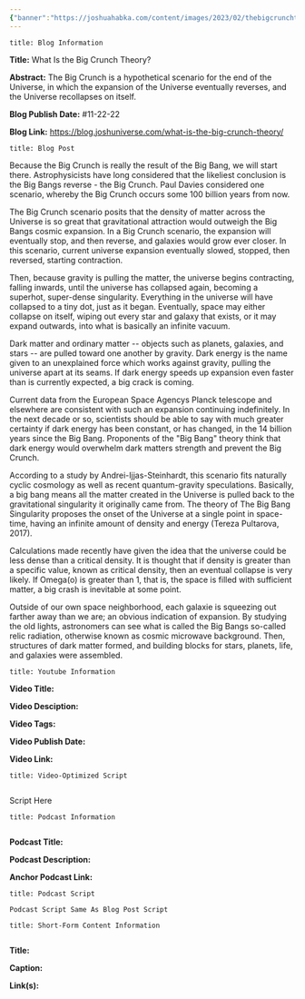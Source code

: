```yaml
---
{"banner":"https://joshuahabka.com/content/images/2023/02/thebigcrunchtheory--1-.png","banner_x":0.5,"dg-publish":true,"permalink":"/blog/what-is-the-big-crunch-theory/","dgPassFrontmatter":true,"noteIcon":"","created":"","updated":""}
---
```


```ad-info
title: Blog Information
```

**Title:** What Is the Big Crunch Theory?

**Abstract:** The Big Crunch is a hypothetical scenario for the end of the Universe, in which the expansion of the Universe eventually reverses, and the Universe recollapses on itself.

**Blog Publish Date:** #11-22-22 

**Blog Link:** https://blog.joshuniverse.com/what-is-the-big-crunch-theory/

```ad-abstract
title: Blog Post
```

Because the Big Crunch is really the result of the Big Bang, we will start there. Astrophysicists have long considered that the likeliest conclusion is the Big Bangs reverse - the Big Crunch. Paul Davies considered one scenario, whereby the Big Crunch occurs some 100 billion years from now.

The Big Crunch scenario posits that the density of matter across the Universe is so great that gravitational attraction would outweigh the Big Bangs cosmic expansion. In a Big Crunch scenario, the expansion will eventually stop, and then reverse, and galaxies would grow ever closer. In this scenario, current universe expansion eventually slowed, stopped, then reversed, starting contraction.

Then, because gravity is pulling the matter, the universe begins contracting, falling inwards, until the universe has collapsed again, becoming a superhot, super-dense singularity. Everything in the universe will have collapsed to a tiny dot, just as it began. Eventually, space may either collapse on itself, wiping out every star and galaxy that exists, or it may expand outwards, into what is basically an infinite vacuum.

Dark matter and ordinary matter -- objects such as planets, galaxies, and stars -- are pulled toward one another by gravity. Dark energy is the name given to an unexplained force which works against gravity, pulling the universe apart at its seams. If dark energy speeds up expansion even faster than is currently expected, a big crack is coming.

Current data from the European Space Agencys Planck telescope and elsewhere are consistent with such an expansion continuing indefinitely. In the next decade or so, scientists should be able to say with much greater certainty if dark energy has been constant, or has changed, in the 14 billion years since the Big Bang. Proponents of the "Big Bang" theory think that dark energy would overwhelm dark matters strength and prevent the Big Crunch.

According to a study by Andrei-Ijjas-Steinhardt, this scenario fits naturally cyclic cosmology as well as recent quantum-gravity speculations. Basically, a big bang means all the matter created in the Universe is pulled back to the gravitational singularity it originally came from. The theory of The Big Bang Singularity proposes the onset of the Universe at a single point in space-time, having an infinite amount of density and energy (Tereza Pultarova, 2017).

Calculations made recently have given the idea that the universe could be less dense than a critical density. It is thought that if density is greater than a specific value, known as critical density, then an eventual collapse is very likely. If Omega(o) is greater than 1, that is, the space is filled with sufficient matter, a big crash is inevitable at some point.

Outside of our own space neighborhood, each galaxie is squeezing out farther away than we are; an obvious indication of expansion. By studying the old lights, astronomers can see what is called the Big Bangs so-called relic radiation, otherwise known as cosmic microwave background. Then, structures of dark matter formed, and building blocks for stars, planets, life, and galaxies were assembled.

```ad-info
title: Youtube Information
```

**Video Title:**

**Video Desciption:**

**Video Tags:**

**Video Publish Date:**

**Video Link:**

```ad-abstract
title: Video-Optimized Script


```

Script Here

```ad-info
title: Podcast Information


```

**Podcast Title:**

**Podcast Description:**

**Anchor Podcast Link:**

```ad-info
title: Podcast Script

Podcast Script Same As Blog Post Script

```


```ad-info
title: Short-Form Content Information


```

**Title:**

**Caption:**

**Link(s):**

